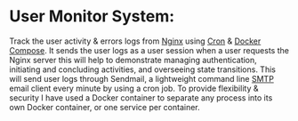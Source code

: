 # User Monitor System:

Track the user activity & errors logs from [Nginx](https://nginx.org/en/) using [Cron](https://crontab.guru/) & [Docker Compose](https://docs.docker.com/compose/). It sends the user logs as a user session when a user requests the Nginx server this will help to demonstrate managing authentication, initiating and concluding activities, and overseeing state transitions.
This will send user logs through Sendmail, a lightweight command line [SMTP](https://github.com/zehm/sendEmail) email client every minute by using a cron job. To provide flexibility & security I have used a Docker container to separate any process into its own Docker container, or one service per container.
